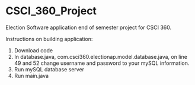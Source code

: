 # CSCI_360_Project
Election Software application end of semester project for CSCI 360.

Instructions on building application:
1. Download code
2. In database.java, com.csci360.electionap.model.database.java, on line 49 and 52 change username and password to your mySQL information.
3. Run mySQL database server
4. Run main.java
